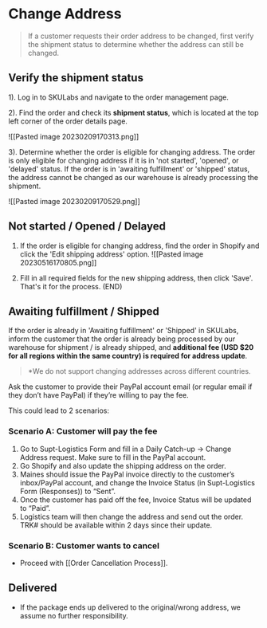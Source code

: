 # Change Address
> If a customer requests their order address to be changed, first verify the shipment status to determine whether the address can still be changed.

## Verify the shipment status

1). Log in to SKULabs and navigate to the order management page.

2). Find the order and check its **shipment status**, which is located at the top left corner of the order details page.
   
   ![[Pasted image 20230209170313.png]]
   
3). Determine whether the order is eligible for changing address. The order is only eligible for changing address if it is in 'not started', 'opened', or 'delayed' status. If the order is in 'awaiting fulfillment' or 'shipped' status, the address cannot be changed as our warehouse is already processing the shipment. 
   
   ![[Pasted image 20230209170529.png]]


## Not started / Opened / Delayed 
1. If the order is eligible for changing address, find the order in Shopify and click the 'Edit shipping address' option. 
   ![[Pasted image 20230516170805.png]]
   
2. Fill in all required fields for the new shipping address, then click 'Save'. That's it for the process. (END)


## Awaiting fulfillment / Shipped

If the order is already in 'Awaiting fulfillment' or 'Shipped' in SKULabs, inform the customer that the order is already being processed by our warehouse for shipment / is already shipped, and **additional fee (USD $20 for all regions within the same country) is required for address update**. 

>*We do not support changing addresses across different countries. 

Ask the customer to provide their PayPal account email (or regular email if they don’t have PayPal) if they’re willing to pay the fee. 

This could lead to 2 scenarios:

### Scenario A: Customer will pay the fee
1. Go to Supt-Logistics Form and fill in a Daily Catch-up -> Change Address request. Make sure to fill in the PayPal account. 
2. Go Shopify and also update the shipping address on the order.
3. Maines should issue the PayPal invoice directly to the customer’s inbox/PayPal account, and change the Invoice Status (in Supt-Logistics Form (Responses)) to “Sent”.
4. Once the customer has paid off the fee, Invoice Status will be updated to “Paid”. 
5. Logistics team will then change the address and send out the order. TRK# should be available within 2 days since their update. 

### Scenario B: Customer wants to cancel 
- Proceed with [[Order Cancellation Process]].


## Delivered
- If the package ends up delivered to the original/wrong address, we assume no further responsibility. 

